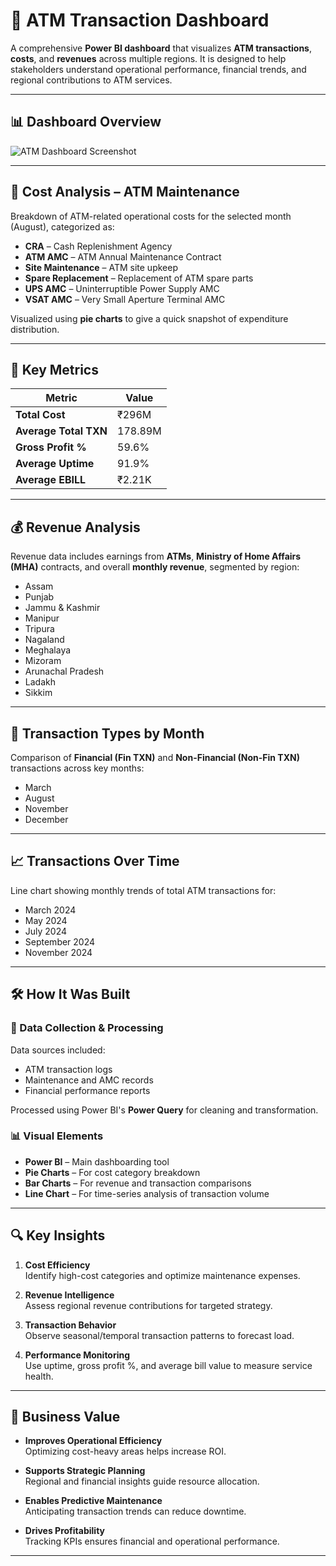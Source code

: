 # 🏧 ATM Transaction Dashboard

A comprehensive **Power BI dashboard** that visualizes **ATM transactions**, **costs**, and **revenues** across multiple regions. It is designed to help stakeholders understand operational performance, financial trends, and regional contributions to ATM services.

---

## 📊 Dashboard Overview

![ATM Dashboard Screenshot](https://github.com/thedeveloperyt/ATM-Dashboard/assets/169817243/bfcf323f-225d-4fa3-80c9-284b408e33c9)

---

## 💸 Cost Analysis – ATM Maintenance

Breakdown of ATM-related operational costs for the selected month (August), categorized as:

- **CRA** – Cash Replenishment Agency  
- **ATM AMC** – ATM Annual Maintenance Contract  
- **Site Maintenance** – ATM site upkeep  
- **Spare Replacement** – Replacement of ATM spare parts  
- **UPS AMC** – Uninterruptible Power Supply AMC  
- **VSAT AMC** – Very Small Aperture Terminal AMC  

Visualized using **pie charts** to give a quick snapshot of expenditure distribution.

---

## 📌 Key Metrics

| Metric                     | Value     |
|---------------------------|-----------|
| **Total Cost**            | ₹296M     |
| **Average Total TXN**     | 178.89M   |
| **Gross Profit %**        | 59.6%     |
| **Average Uptime**        | 91.9%     |
| **Average EBILL**         | ₹2.21K    |

---

## 💰 Revenue Analysis

Revenue data includes earnings from **ATMs**, **Ministry of Home Affairs (MHA)** contracts, and overall **monthly revenue**, segmented by region:

- Assam  
- Punjab  
- Jammu & Kashmir  
- Manipur  
- Tripura  
- Nagaland  
- Meghalaya  
- Mizoram  
- Arunachal Pradesh  
- Ladakh  
- Sikkim

---

## 🔁 Transaction Types by Month

Comparison of **Financial (Fin TXN)** and **Non-Financial (Non-Fin TXN)** transactions across key months:

- March  
- August  
- November  
- December  

---

## 📈 Transactions Over Time

Line chart showing monthly trends of total ATM transactions for:

- March 2024  
- May 2024  
- July 2024  
- September 2024  
- November 2024  

---

## 🛠️ How It Was Built

### 🧾 Data Collection & Processing

Data sources included:
- ATM transaction logs  
- Maintenance and AMC records  
- Financial performance reports  

Processed using Power BI's **Power Query** for cleaning and transformation.

### 📊 Visual Elements

- **Power BI** – Main dashboarding tool  
- **Pie Charts** – For cost category breakdown  
- **Bar Charts** – For revenue and transaction comparisons  
- **Line Chart** – For time-series analysis of transaction volume  

---

## 🔍 Key Insights

1. **Cost Efficiency**  
   Identify high-cost categories and optimize maintenance expenses.

2. **Revenue Intelligence**  
   Assess regional revenue contributions for targeted strategy.

3. **Transaction Behavior**  
   Observe seasonal/temporal transaction patterns to forecast load.

4. **Performance Monitoring**  
   Use uptime, gross profit %, and average bill value to measure service health.

---

## 🎯 Business Value

- **Improves Operational Efficiency**  
  Optimizing cost-heavy areas helps increase ROI.

- **Supports Strategic Planning**  
  Regional and financial insights guide resource allocation.

- **Enables Predictive Maintenance**  
  Anticipating transaction trends can reduce downtime.

- **Drives Profitability**  
  Tracking KPIs ensures financial and operational performance.

---


 
